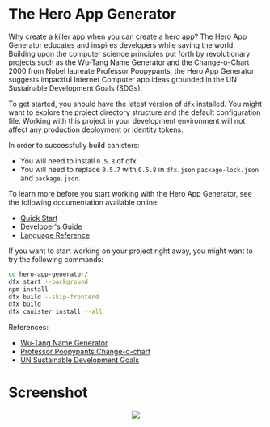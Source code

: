 # The Hero App Generator

Why create a killer app when you can create a hero app? The Hero App Generator educates and inspires developers while saving the world. Building upon the computer science principles put forth by revolutionary projects such as the Wu-Tang Name Generator and the Change-o-Chart 2000 from Nobel laureate Professor Poopypants, the Hero App Generator suggests impactful Internet Computer app ideas grounded in the UN Sustainable Development Goals (SDGs).

To get started, you should have the latest version of `dfx` installed. You might want to explore the project directory structure and the default configuration file. Working with this project in your development environment will not affect any production deployment or identity tokens.

In order to successfully build canisters:

- You will need to install `0.5.8` of dfx
- You will need to replace `0.5.7` with `0.5.8` in `dfx.json` `package-lock.json` and `package.json`.

To learn more before you start working with the Hero App Generator, see the following documentation available online:

- [Quick Start](https://sdk.dfinity.org/developers-guide/quickstart.html)
- [Developer's Guide](https://sdk.dfinity.org/developers-guide)
- [Language Reference](https://sdk.dfinity.org/language-guide)

If you want to start working on your project right away, you might want to try the following commands:

```bash
cd hero-app-generator/
dfx start --background
npm install
dfx build --skip-frontend
dfx build
dfx canister install --all
```

References:

- [Wu-Tang Name Generator](http://www.mess.be/inickgenwuname.php)
- [Professor Poopypants Change-o-chart](https://www.scholastic.com/parents/kids-activities-and-printables/printables/reading-worksheets/whats-your-new-professor-poopypants-name.html)
- [UN Sustainable Development Goals](https://www.un.org/sustainabledevelopment/sustainable-development-goals/)

# Screenshot

<p align="center">
  <img src="assets/description.png">
</p>
